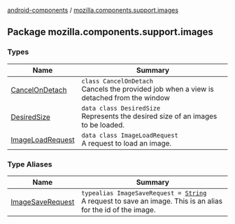 [android-components](../index.md) / [mozilla.components.support.images](./index.md)

## Package mozilla.components.support.images

### Types

| Name | Summary |
|---|---|
| [CancelOnDetach](-cancel-on-detach/index.md) | `class CancelOnDetach`<br>Cancels the provided job when a view is detached from the window |
| [DesiredSize](-desired-size/index.md) | `data class DesiredSize`<br>Represents the desired size of an images to be loaded. |
| [ImageLoadRequest](-image-load-request/index.md) | `data class ImageLoadRequest`<br>A request to load an image. |

### Type Aliases

| Name | Summary |
|---|---|
| [ImageSaveRequest](-image-save-request.md) | `typealias ImageSaveRequest = `[`String`](https://kotlinlang.org/api/latest/jvm/stdlib/kotlin/-string/index.html)<br>A request to save an image. This is an alias for the id of the image. |
